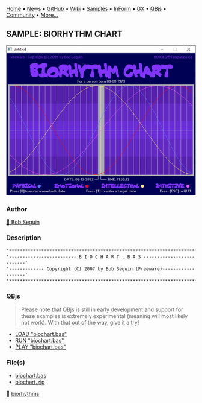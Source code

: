 [Home](https://qb64.com) • [News](../../news.md) • [GitHub](https://github.com/QB64Official/qb64) • [Wiki](https://github.com/QB64Official/qb64/wiki) • [Samples](../../samples.md) • [InForm](../../inform.md) • [GX](../../gx.md) • [QBjs](../../qbjs.md) • [Community](../../community.md) • [More...](../../more.md)

## SAMPLE: BIORHYTHM CHART

![screenshot.png](img/screenshot.png)

### Author

[🐝 Bob Seguin](../bob-seguin.md) 

### Description

```text
'****************************************************************************'
'------------------------- B I O C H A R T . B A S --------------------------'
'------------- Copyright (C) 2007 by Bob Seguin (Freeware)-------------------'
'****************************************************************************'
```

### QBjs

> Please note that QBjs is still in early development and support for these examples is extremely experimental (meaning will most likely not work). With that out of the way, give it a try!

* [LOAD "biochart.bas"](https://v6p9d9t4.ssl.hwcdn.net/html/5963335/index.html?src=https://qb64.com/samples/biorhythm-chart/src/biochart.bas)
* [RUN "biochart.bas"](https://v6p9d9t4.ssl.hwcdn.net/html/5963335/index.html?mode=auto&src=https://qb64.com/samples/biorhythm-chart/src/biochart.bas)
* [PLAY "biochart.bas"](https://v6p9d9t4.ssl.hwcdn.net/html/5963335/index.html?mode=play&src=https://qb64.com/samples/biorhythm-chart/src/biochart.bas)

### File(s)

* [biochart.bas](src/biochart.bas)
* [biochart.zip](src/biochart.zip)

🔗 [biorhythms](../biorhythms.md)
